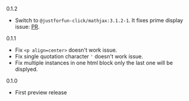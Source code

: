 0.1.2
  * Switch to `@justforfun-click/mathjax:3.1.2-1`. It fixes prime display issue: [PR](https://github.com/mathjax/MathJax-src/pull/562).

0.1.1
  * Fix `<p align=center>` doesn't work issue.
  * Fix single quotation character `'` doesn't work issue.
  * Fix multiple instances in one html block only the last one will be displyed.

0.1.0
  * First preview release
